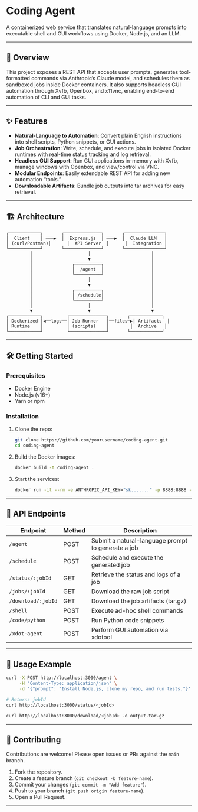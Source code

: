# Coding Agent

A containerized web service that translates natural-language prompts into executable shell and GUI workflows using Docker, Node.js, and an LLM.

---

## 🚀 Overview

This project exposes a REST API that accepts user prompts, generates tool-formatted commands via Anthropic’s Claude model, and schedules them as sandboxed jobs inside Docker containers. It also supports headless GUI automation through Xvfb, Openbox, and x11vnc, enabling end-to-end automation of CLI and GUI tasks.

---

## ✨ Features

- **Natural-Language to Automation**: Convert plain English instructions into shell scripts, Python snippets, or GUI actions.
- **Job Orchestration**: Write, schedule, and execute jobs in isolated Docker runtimes with real-time status tracking and log retrieval.
- **Headless GUI Support**: Run GUI applications in-memory with Xvfb, manage windows with Openbox, and view/control via VNC.
- **Modular Endpoints**: Easily extendable REST API for adding new automation “tools.”
- **Downloadable Artifacts**: Bundle job outputs into tar archives for easy retrieval.

---

## 🏗 Architecture

```plaintext
┌────────────┐       ┌──────────────┐       ┌───────────────┐
│  Client    │ ───▶  │  Express.js  │ ───▶  │  Claude LLM   │
│ (curl/Postman)│      │  API Server  │      │  Integration │
└────────────┘       └──────────────┘       └───────────────┘
         │                     │                       │
         │                     ▼                       │
         │               ┌──────────┐                  │
         │               │  /agent  │                  │
         │               └──────────┘                  │
         │                     │                       │
         │                     ▼                       │
         │               ┌──────────┐                  │
         │               │ /schedule│                  │
         │               └──────────┘                  │
         │                     │                       │
         ▼                     ▼                       ▼
┌────────────┐         ┌──────────────┐       ┌────────────┐
│ Dockerized │◀──logs──│ Job Runner   │──files─▶│ Artifacts  │
│ Runtime    │         │ (scripts)    │        │  Archive   │
└────────────┘         └──────────────┘       └────────────┘
```

---

## 🛠️ Getting Started

### Prerequisites

- Docker Engine
- Node.js (v16+)
- Yarn or npm

### Installation

1. Clone the repo:

   ```bash
   git clone https://github.com/yourusername/coding-agent.git
   cd coding-agent
   ```

2. Build the Docker images:

   ```bash
   docker build -t coding-agent .
   ```

3. Start the services:

   ```bash
   docker run -it --rm -e ANTHROPIC_API_KEY="sk......." -p 8888:8888 -p 6080:6080 -p 3000:3000 -v /var/run/docker.sock:/var/run/docker.sock -v /tmp/coding-agent-jobs:/home/agentuser/agent-api/jobs coding-agent
   ```

---

## 🎯 API Endpoints

| Endpoint           | Method | Description                                        |
| ------------------ | ------ | -------------------------------------------------- |
| `/agent`           | POST   | Submit a natural-language prompt to generate a job |
| `/schedule`        | POST   | Schedule and execute the generated job             |
| `/status/:jobId`   | GET    | Retrieve the status and logs of a job              |
| `/jobs/:jobId`     | GET    | Download the raw job script                        |
| `/download/:jobId` | GET    | Download the job artifacts (tar.gz)                |
| `/shell`           | POST   | Execute ad-hoc shell commands                      |
| `/code/python`     | POST   | Run Python code snippets                           |
| `/xdot-agent`      | POST   | Perform GUI automation via xdotool                 |

---

## 📖 Usage Example

```bash
curl -X POST http://localhost:3000/agent \
     -H "Content-Type: application/json" \
     -d '{"prompt": "Install Node.js, clone my repo, and run tests."}'

# Returns jobId
curl http://localhost:3000/status/<jobId>

curl http://localhost:3000/download/<jobId> -o output.tar.gz
```

---

## 🤝 Contributing

Contributions are welcome! Please open issues or PRs against the `main` branch.

1. Fork the repository.
2. Create a feature branch (`git checkout -b feature-name`).
3. Commit your changes (`git commit -m "Add feature"`).
4. Push to your branch (`git push origin feature-name`).
5. Open a Pull Request.

---
